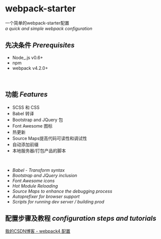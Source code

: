
# webpack-starter

一个简单的webpack-starter配置<br>
*a quick and simple webpack configuration*
<br>

## 先决条件 *Prerequisites*

 - Node_.js v0.6+ 
 - npm
 - webpack v4.2.0+
 <br>
 
## 功能 *Features*

- SCSS 和 CSS
- Babel 转译
- Bootstrap and JQuery 包
- Font Awesome 图标
- 热更新
- Source Maps提高代码可读性和调试性
- 自动添加前缀
- 本地服务器/打包产品的脚本
<br>

-   *Babel - Transform syntax*
-   *Bootstrap and JQuery inclusion*
-   *Font Awesome icons*
-   *Hot Module Reloading*
-   *Source Maps to enhance the debugging process*
-   *Autoprefixer for browser support*
-   *Scripts for running dev server / building prod*

## 配置步骤及教程 *configuration steps and tutorials*
[我的CSDN博客 - webpack4 配置](https://blog.csdn.net/qq_37431724/article/details/90343899)
